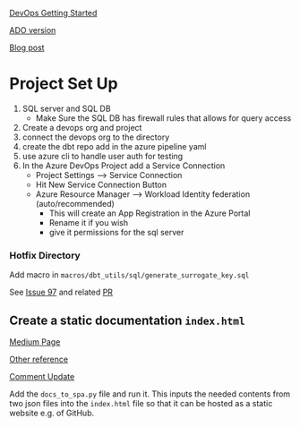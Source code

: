 [DevOps Getting Started](https://www.youtube.com/watch?v=j7OnxOz7YDY)

[ADO version](https://www.youtube.com/watch?v=G7H6HbzwAfs)

[Blog post](https://devblogs.microsoft.com/azure-sql/devops-for-azure-sql/)

# Project Set Up
1. SQL server and SQL DB 
    * Make Sure the SQL DB has firewall rules that allows for query access
2. Create a devops org and project
3. connect the devops org to the directory
4. create the dbt repo add in the azure pipeline yaml
5. use azure cli to handle user auth for testing
6. In the Azure DevOps Project add a Service Connection
    * Project Settings --> Service Connection
    * Hit New Service Connection Button
    * Azure Resource Manager --> Workload Identity federation (auto/recommended)
        * This will create an App Registration in the Azure Portal
        * Rename it if you wish
        * give it permissions for the sql server

### Hotfix Directory
Add macro in `macros/dbt_utils/sql/generate_surrogate_key.sql`

See [Issue 97](https://github.com/dbt-msft/tsql-utils/issues/97) and related [PR](https://github.com/dbt-msft/tsql-utils/pull/98)


## Create a static documentation `index.html`

[Medium Page](https://medium.com/@connormcshane/how-to-deploy-dbt-docs-to-github-pages-using-github-actions-4f1774680155)

[Other reference](https://data-banana.github.io/dbt-generate-doc-in-one-static-html-file.html)

[Comment Update](https://data-banana.github.io/dbt-generate-doc-in-one-static-html-file.html)

Add the `docs_to_spa.py` file and run it.  This inputs the needed contents from two json files into the `index.html` file so that it can be hosted as a static website e.g. of GitHub.

